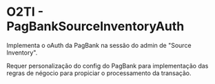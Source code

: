 # O2TI - PagBankSourceInventoryAuth

Implementa o oAuth da PagBank na sessão do admin de "Source Inventory".

Requer personalização do config do PagBank para implementação das regras de négocio para propiciar o processamento da transação.